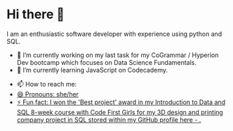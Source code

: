 # Hi there 👋

I am an enthusiastic software developer with experience using python and SQL.

- 🔭 I’m currently working on my last task for my CoGrammar / Hyperion Dev bootcamp which focuses on Data Science Fundamentals.
- 🌱 I’m currently learning JavaScript on Codecademy.
<!-- - 👯 I’m looking to collaborate on an e-commerce website.
- 🤔 I’m looking for help with ...
- 💬 Ask me about ... 
-->
- 📫 How to reach me: <a href="https://www.linkedin.com/in/tolumorohunfola/">
- 😄 Pronouns: she/her
- ⚡ Fun fact: I won the 'Best project' award in my Introduction to Data and SQL 8-week course with Code First Girls for my 3D design and printing company project in SQL stored within my GitHub profile here - <a href="https://github.com/tolumorohunfola/3D-Design-and-Printing-Database">.

